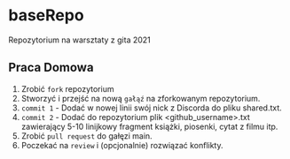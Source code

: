 # baseRepo
Repozytorium na warsztaty z gita 2021

## Praca Domowa
1) Zrobić ```fork``` repozytorium 
2) Stworzyć i przejść na nową ```gałąź``` na zforkowanym repozytorium.
3) ```commit 1``` - Dodać w nowej linii swój nick z Discorda do pliku shared.txt.
4) ```commit 2``` - Dodać do repozytorium plik <github_username>.txt zawierający 5-10 linijkowy fragment książki, piosenki, cytat z filmu itp.
5) Zrobić ```pull request``` do gałęzi main.
6) Poczekać na ```review``` i (opcjonalnie) rozwiązać konflikty.

